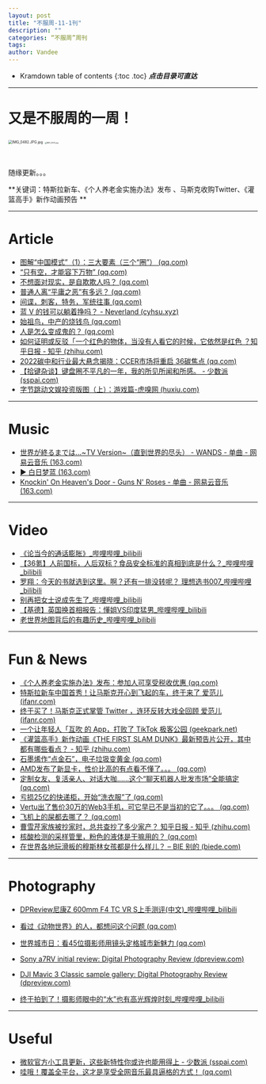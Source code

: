 ```yaml
---
layout: post
title: "不服周-11-1刊"
description: ""
categories: “不服周”周刊
tags: 
author: Vandee
---
```


* Kramdown table of contents
{:toc .toc}
***点击目录可直达***



------

# 又是不服周的一周！



<img src="https://s2.loli.net/2022/09/15/IaEBLOSFU6kGqrH.jpg" alt="IMG_0482.JPG.jpg" style="zoom:50%;" />

<img src="https://s2.loli.net/2022/09/15/KPVhHRgSJpwEcrk.jpg" alt="IMG_0432.jpg" style="zoom: 25%;" />

​              



随缘更新。。。

**关键词：特斯拉新车、《个人养老金实施办法》发布 、马斯克收购Twitter、《灌篮高手》新作动画预告 **



------



# Article

- [图解“中国模式”（1）：三大要素（三个“圈”） (qq.com)](https://mp.weixin.qq.com/s/pEB_V7ne10m9dF79NpzuiA)
- [“只有空，才能容下万物” (qq.com)](https://mp.weixin.qq.com/s/AQG6qpVLtgwHy8PUj_nd4g)
- [不想面对现实，是自欺欺人吗？ (qq.com)](https://mp.weixin.qq.com/s/J0Cz1cjNGdU4AfORbHPjTA)
- [普通人离“平庸之恶”有多远？ (qq.com)](https://mp.weixin.qq.com/s/Ke-tHjF-v9dDzsKrzIuBXg)
- [间谍，刺客，特务，军统往事 (qq.com)](https://mp.weixin.qq.com/s/4TmTCG-ynhpH9V3rAqokfQ)
- [蓝 V 的钱可以躺着挣吗？ - Neverland (cyhsu.xyz)](https://type.cyhsu.xyz/2022/11/twitter-verification-changes/)
- [始祖鸟，中产的烧钱鸟 (qq.com)](https://mp.weixin.qq.com/s/3irCAphGhdD60beSyCOkfQ)
- [人是怎么变成鬼的？ (qq.com)](https://mp.weixin.qq.com/s/w3Mk3-0Op3Fqhs4K-8-ugg)
- [如何证明或反驳「一个红色的物体，当没有人看它的时候，它依然是红色 ？知乎日报 - 知乎 (zhihu.com)](https://daily.zhihu.com/story/9754518)
- [2022碳中和行业最大悬念揭晓：CCER市场将重启   36碳焦点 (qq.com)](https://mp.weixin.qq.com/s/5fBoEXngC-xdphWDKRuVmQ)
- [【拾键杂谈】键盘圈不平凡的一年，我的所见所闻和所感。 - 少数派 (sspai.com)](https://sspai.com/post/76367)
- [字节跳动文娱投资版图（上）：游戏篇-虎嗅网 (huxiu.com)](https://m.huxiu.com/article/697812.html?f=rss)

------



# Music

- [世界が終るまでは…~TV Version~（直到世界的尽头） - WANDS - 单曲 - 网易云音乐 (163.com)](https://music.163.com/#/song?id=27495025)
- [▶ 白日梦蓝 (163.com)](https://music.163.com/#/song?id=348097)
- [Knockin' On Heaven's Door - Guns N' Roses - 单曲 - 网易云音乐 (163.com)](https://music.163.com/#/song?id=18095057)

------



# Video

- [《论当今的通话膨胀》_哔哩哔哩_bilibili](https://www.bilibili.com/video/BV1he4y1i7cX/?spm_id_from=333.1007.tianma.1-2-2.click&vd_source=92184533e359726f138fee9650261f0f)
- [【36氪】人前国标，人后双标？食品安全标准的真相到底是什么？_哔哩哔哩_bilibili](https://www.bilibili.com/video/BV1LP411w7xy/?vd_source=92184533e359726f138fee9650261f0f)
- [罗翔：今天的书就选到这里。啊？还有一排没转呢？   理想选书007_哔哩哔哩_bilibili](https://www.bilibili.com/video/BV1jV4y137BW/?spm_id_from=444.41.list.card_archive.click&vd_source=92184533e359726f138fee9650261f0f)
- [别再把女士说成先生了_哔哩哔哩_bilibili](https://www.bilibili.com/video/BV1GP411w7Rs/?spm_id_from=pageDriver&vd_source=92184533e359726f138fee9650261f0f)
- [【基德】英国换首相报告：懂姐VS印度猛男_哔哩哔哩_bilibili](https://www.bilibili.com/video/BV1jP4y1m7Ng/?spm_id_from=444.41.list.card_archive.click&vd_source=92184533e359726f138fee9650261f0f)
- [老世界地图背后的有趣历史_哔哩哔哩_bilibili](https://www.bilibili.com/video/BV1JP411H7R3/?vd_source=92184533e359726f138fee9650261f0f)

------



# Fun **& News**

- [《个人养老金实施办法》发布：参加人可享受税收优惠 (qq.com)](https://mp.weixin.qq.com/s/cTrdZ59zetzp7gameWsuCQ)
- [特斯拉新车中国首秀！让马斯克开心到飞起的车，终于来了   爱范儿 (ifanr.com)](https://www.ifanr.com/1520754?utm_source=rss&utm_medium=rss&utm_campaign=)
- [终于买了！马斯克正式掌管 Twitter ，连环反转大戏全回顾   爱范儿 (ifanr.com)](https://www.ifanr.com/1519259?utm_source=rss&utm_medium=rss&utm_campaign=)
- [一个让年轻人「互吹 的 App，打败了 TikTok  极客公园 (geekpark.net)](https://www.geekpark.net/news/309945)
- [《灌篮高手》新作动画《THE FIRST SLAM DUNK》最新预告片公开，其中都有哪些看点？ - 知乎 (zhihu.com)](https://www.zhihu.com/question/564667789?utm_id=0)
- [石墨烯作“点金石”，电子垃圾变黄金 (qq.com)](https://mp.weixin.qq.com/s/WsccM0uPTAr91ZOrTs5C1w)
- [AMD发布了新显卡，性价比高的有点看不懂了。。。 (qq.com)](https://mp.weixin.qq.com/s/AbBAWrh0R5S_-4VuAZvRSw)
- [定制女友、复活亲人、对话大咖……这个“聊天机器人批发市场”全能搞定 (qq.com)](https://mp.weixin.qq.com/s/1tD_DffS46QgWUqNqPMIBw)
- [亏损25亿的快递柜，开始“洗衣服”了 (qq.com)](https://mp.weixin.qq.com/s/-MzU49ydgyzbBeXQAV_xOg)
- [Vertu出了售价30万的Web3手机，可它早已不是当初的它了。。。 (qq.com)](https://mp.weixin.qq.com/s/6E-U-rmw1QuTB40bXBj97g)
- [飞机上的屎都去哪了？ (qq.com)](https://mp.weixin.qq.com/s/fb2aAWyYnY4V_u8gGgSSgw)
- [曹雪芹家族被抄家时，总共查抄了多少家产？ 知乎日报 - 知乎 (zhihu.com)](https://daily.zhihu.com/story/9754312)
- [核酸检测的采样管里，粉色的液体是干嘛用的？ (qq.com)](https://mp.weixin.qq.com/s/wYd7G97AOwIfNU2Jl2af4A)
- [在世界各地玩滑板的穆斯林女孩都是什么样儿？ – BIE 别的 (biede.com)](https://www.biede.com/muslim-skateboarding-girls/)

------



# Photography

- [DPReview尼康Z 600mm F4 TC VR S上手测评(中文)_哔哩哔哩_bilibili](https://www.bilibili.com/video/BV1td4y1w7YY/?spm_id_from=444.41.list.card_archive.click&vd_source=92184533e359726f138fee9650261f0f)

- [看过《动物世界》的人，都想问这个问题 (qq.com)](https://mp.weixin.qq.com/s/i2eCS8MqJ16UI-QQwkP0Cg)

- [世界城市日：看45位摄影师用镜头定格城市新魅力 (qq.com)](https://mp.weixin.qq.com/s/3skLxOsUB2yE16z1oMoBOA)

- [Sony a7RV initial review: Digital  Photography Review (dpreview.com)](https://www.dpreview.com/reviews/sony-a7rv-initial-review)

- [DJI Mavic 3 Classic sample gallery: Digital Photography Review (dpreview.com)](https://www.dpreview.com/samples/8273698944/dji-mavic-3-classic-sample-gallery)

- [终于拍到了！摄影师眼中的“水”也有高光辉煌时刻_哔哩哔哩_bilibili](https://www.bilibili.com/video/BV1r14y1V7b5/?is_story_h5=false&p=1&share_from=ugc&share_medium=iphone&share_plat=ios&share_session_id=A3E26E9C-9D5E-4500-B701-3445C31811B9&share_source=GENERIC&share_tag=s_i&timestamp=1667885340&unique_k=vBsVZOJ&vd_source=92184533e359726f138fee9650261f0f)

  

------



# Useful

- [微软官方小工具更新，这些新特性你或许也能用得上 - 少数派 (sspai.com)](https://sspai.com/post/76649)
- [哇哦！覆盖全平台，这才是享受全网音乐最具逼格的方式！ (qq.com)](https://mp.weixin.qq.com/s/nNMndt54EToPdO4TQk6ywg)
